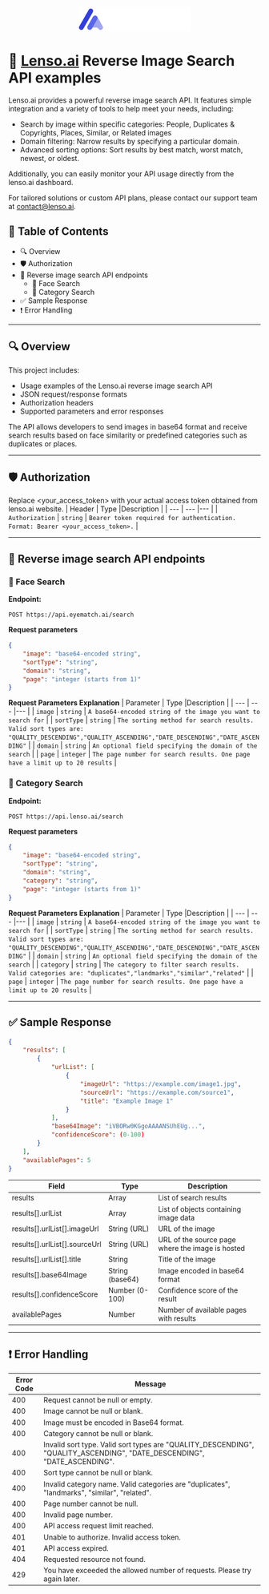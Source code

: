 <p align="center">
  <img src="./images/lenso-text-logo-light-theme-300 (1).png" alt="Lenso.ai logo" />
</p>

# 📸 [Lenso.ai](https://lenso.ai) Reverse Image Search API examples

Lenso.ai provides a powerful reverse image search API. It features simple integration and a variety of tools to help meet your needs, including:

- Search by image within specific categories: People, Duplicates & Copyrights, Places, Similar, or Related images
- Domain filtering: Narrow results by specifying a particular domain.
- Advanced sorting options: Sort results by best match, worst match, newest, or oldest.

Additionally, you can easily monitor your API usage directly from the lenso.ai dashboard.

For tailored solutions or custom API plans, please contact our support team at contact@lenso.ai.

## 📌 Table of Contents

- 🔍 Overview
- 🛡️ Authorization
- 📡 Reverse image search API endpoints
  - 👤 Face Search
  - 📂 Category Search
- ✅ Sample Response
- ❗ Error Handling

---

## 🔍 Overview

This project includes:

- Usage examples of the Lenso.ai reverse image search API  
- JSON request/response formats  
- Authorization headers  
- Supported parameters and error responses  

The API allows developers to send images in base64 format and receive search results based on face similarity or predefined categories such as duplicates or places.

---
## 🛡️ Authorization
Replace <your_access_token> with your actual access token obtained from lenso.ai website.
| Header | Type |Description |
| --- | --- |--- |
| `Authorization` | `string` | `Bearer token required for authentication. Format: Bearer <your_access_token>.` |

---
## 📡 Reverse image search API endpoints

### 👤 Face Search

**Endpoint:**

```http
POST https://api.eyematch.ai/search
```
**Request parameters**
```json
{
    "image": "base64-encoded string",
    "sortType": "string",
    "domain": "string",
    "page": "integer (starts from 1)"
}
```

**Request Parameters Explanation**
| Parameter | Type |Description |
| --- | --- |--- |
| `image` | `string` | `A base64-encoded string of the image you want to search for` |
| `sortType` | `string` | `The sorting method for search results. Valid sort types are: "QUALITY_DESCENDING","QUALITY_ASCENDING","DATE_DESCENDING","DATE_ASCENDING"` |
| `domain` | `string` | `An optional field specifying the domain of the search` |
| `page` | `integer` | `The page number for search results. One page have a limit up to 20 results` |


### 📂 Category Search

**Endpoint:**

```http
POST https://api.lenso.ai/search
```
**Request parameters**
```json
{
    "image": "base64-encoded string",
    "sortType": "string",
    "domain": "string",
    "category": "string",
    "page": "integer (starts from 1)"
}
```

**Request Parameters Explanation**
| Parameter | Type |Description |
| --- | --- |--- |
| `image` | `string` | `A base64-encoded string of the image you want to search for` |
| `sortType` | `string` | `The sorting method for search results. Valid sort types are: "QUALITY_DESCENDING","QUALITY_ASCENDING","DATE_DESCENDING","DATE_ASCENDING"` |
| `domain` | `string` | `An optional field specifying the domain of the search` |
| `category` | `string` | `The category to filter search results. Valid categories are: "duplicates","landmarks","similar","related"` |
| `page` | `integer` | `The page number for search results. One page have a limit up to 20 results` |

---

## ✅ Sample Response
```json
{
    "results": [
        {
            "urlList": [
                {
                    "imageUrl": "https://example.com/image1.jpg",
                    "sourceUrl": "https://example.com/source1",
                    "title": "Example Image 1"
                }
            ],
            "base64Image": "iVBORw0KGgoAAAANSUhEUg...",
            "confidenceScore": (0-100)
        }
    ],
    "availablePages": 5
}
```
| Field                          | Type              | Description                              |
|-------------------------------|-------------------|------------------------------------------|
| results                       | Array             | List of search results                   |
| results[].urlList             | Array             | List of objects containing image data   |
| results[].urlList[].imageUrl  | String (URL)      | URL of the image                         |
| results[].urlList[].sourceUrl | String (URL)      | URL of the source page where the image is hosted |
| results[].urlList[].title     | String            | Title of the image                       |
| results[].base64Image         | String (base64)   | Image encoded in base64 format           |
| results[].confidenceScore     | Number (0-100)    | Confidence score of the result           |
| availablePages                | Number            | Number of available pages with results   |
---
## ❗ Error Handling
| Error Code | Message                                                                                     |
|------------|---------------------------------------------------------------------------------------------|
| 400        | Request cannot be null or empty.                                                            |
| 400        | Image cannot be null or blank.                                                              |
| 400        | Image must be encoded in Base64 format.                                                     |
| 400        | Category cannot be null or blank.                                                           |
| 400        | Invalid sort type. Valid sort types are "QUALITY_DESCENDING", "QUALITY_ASCENDING", "DATE_DESCENDING", "DATE_ASCENDING". |
| 400        | Sort type cannot be null or blank.                                                          |
| 400        | Invalid category name. Valid categories are "duplicates", "landmarks", "similar", "related".|
| 400        | Page number cannot be null.                                                                 |
| 400        | Invalid page number.                                                                        |
| 400        | API access request limit reached.                                                           |
| 401        | Unable to authorize. Invalid access token.                                                  |
| 401        | API access expired.                                                                         |
| 404        | Requested resource not found.                                                               |
| 429        | You have exceeded the allowed number of requests. Please try again later.                   |

